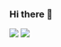 ### Hi there 👋

<img src="https://img.shields.io/badge/C++-00599C?style=plastic&logo=c%2B%2B&logoColor=#00599C"/>
<img src="https://img.shields.io/badge/C%23-512BD4?style=plastic&logo=c%2B%2B%2B%2B&logoColor=#00599C"/>
<!--
**JANGJAGUAR/JANGJAGUAR** is a ✨ _special_ ✨ repository because its `README.md` (this file) appears on your GitHub profile.

Here are some ideas to get you started:

- 🔭 I’m currently working on ...
- 🌱 I’m currently learning ...
- 👯 I’m looking to collaborate on ...
- 🤔 I’m looking for help with ...
- 💬 Ask me about ...
- 📫 How to reach me: ...
- 😄 Pronouns: ...
- ⚡ Fun fact: ...
-->
